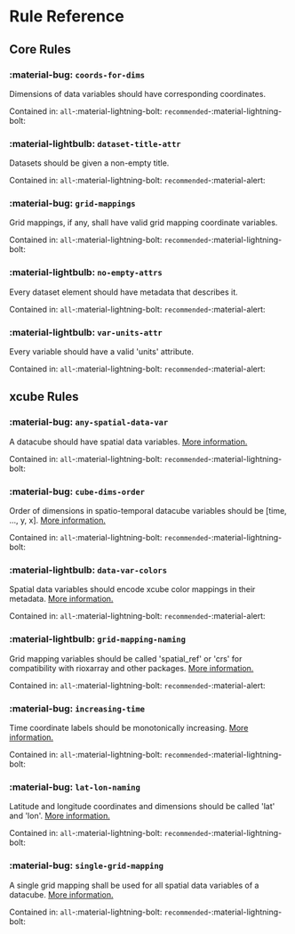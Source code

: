 # Rule Reference

## Core Rules

### :material-bug: `coords-for-dims`

Dimensions of data variables should have corresponding coordinates.

Contained in:  `all`-:material-lightning-bolt: `recommended`-:material-lightning-bolt:

### :material-lightbulb: `dataset-title-attr`

Datasets should be given a non-empty title.

Contained in:  `all`-:material-lightning-bolt: `recommended`-:material-alert:

### :material-bug: `grid-mappings`

Grid mappings, if any, shall have valid grid mapping coordinate variables.

Contained in:  `all`-:material-lightning-bolt: `recommended`-:material-lightning-bolt:

### :material-lightbulb: `no-empty-attrs`

Every dataset element should have metadata that describes it.

Contained in:  `all`-:material-lightning-bolt: `recommended`-:material-alert:

### :material-lightbulb: `var-units-attr`

Every variable should have a valid 'units' attribute.

Contained in:  `all`-:material-lightning-bolt: `recommended`-:material-alert:

## xcube Rules

### :material-bug: `any-spatial-data-var`

A datacube should have spatial data variables.
[More information.](https://xcube.readthedocs.io/en/latest/cubespec.html#data-model-and-format)

Contained in:  `all`-:material-lightning-bolt: `recommended`-:material-lightning-bolt:

### :material-bug: `cube-dims-order`

Order of dimensions in spatio-temporal datacube variables should be [time, ..., y, x].
[More information.](https://xcube.readthedocs.io/en/latest/cubespec.html#data-model-and-format)

Contained in:  `all`-:material-lightning-bolt: `recommended`-:material-lightning-bolt:

### :material-lightbulb: `data-var-colors`

Spatial data variables should encode xcube color mappings in their metadata.
[More information.](https://xcube.readthedocs.io/en/latest/cubespec.html#encoding-of-colors)

Contained in:  `all`-:material-lightning-bolt: `recommended`-:material-alert:

### :material-lightbulb: `grid-mapping-naming`

Grid mapping variables should be called 'spatial_ref' or 'crs' for compatibility with rioxarray and other packages.
[More information.](https://xcube.readthedocs.io/en/latest/cubespec.html#spatial-reference)

Contained in:  `all`-:material-lightning-bolt: `recommended`-:material-alert:

### :material-bug: `increasing-time`

Time coordinate labels should be monotonically increasing.
[More information.](https://xcube.readthedocs.io/en/latest/cubespec.html#temporal-reference)

Contained in:  `all`-:material-lightning-bolt: `recommended`-:material-lightning-bolt:

### :material-bug: `lat-lon-naming`

Latitude and longitude coordinates and dimensions should be called 'lat' and 'lon'.
[More information.](https://xcube.readthedocs.io/en/latest/cubespec.html#spatial-reference)

Contained in:  `all`-:material-lightning-bolt: `recommended`-:material-lightning-bolt:

### :material-bug: `single-grid-mapping`

A single grid mapping shall be used for all spatial data variables of a datacube.
[More information.](https://xcube.readthedocs.io/en/latest/cubespec.html#spatial-reference)

Contained in:  `all`-:material-lightning-bolt: `recommended`-:material-lightning-bolt:

